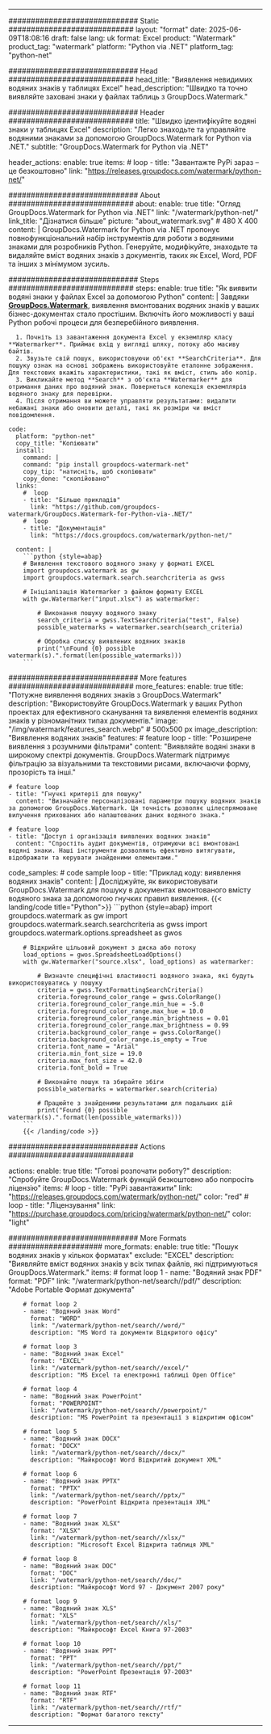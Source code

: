 
---
############################# Static ############################
layout: "format"
date:  2025-06-09T18:08:16
draft: false
lang: uk
format: Excel
product: "Watermark"
product_tag: "watermark"
platform: "Python via .NET"
platform_tag: "python-net"

############################# Head ############################
head_title: "Виявлення невидимих водяних знаків у таблицях Excel"
head_description: "Швидко та точно виявляйте заховані знаки у файлах таблиць з GroupDocs.Watermark."

############################# Header ############################
title: "Швидко ідентифікуйте водяні знаки у таблицях Excel" 
description: "Легко знаходьте та управляйте водяними знаками за допомогою GroupDocs.Watermark for Python via .NET."
subtitle: "GroupDocs.Watermark for Python via .NET" 

header_actions:
  enable: true
  items:
    #  loop
    - title: "Завантажте PyPi зараз – це безкоштовно"
      link: "https://releases.groupdocs.com/watermark/python-net/"
      
############################# About ############################
about:
    enable: true
    title: "Огляд GroupDocs.Watermark for Python via .NET"
    link: "/watermark/python-net/"
    link_title: "Дізнатися більше"
    picture: "about_watermark.svg" # 480 X 400
    content: |
       GroupDocs.Watermark for Python via .NET пропонує повнофункціональний набір інструментів для роботи з водяними знаками для розробників Python. Генеруйте, модифікуйте, знаходьте та видаляйте вміст водяних знаків з документів, таких як Excel, Word, PDF та інших з мінімумом зусиль.

############################# Steps ############################
steps:
    enable: true
    title: "Як виявити водяні знаки у файлах Excel за допомогою Python"
    content: |
      Завдяки **[GroupDocs.Watermark](https://products.groupdocs.com/watermark/python-net/)**, виявлення вмонтованих водяних знаків у ваших бізнес-документах стало простішим. Включіть його можливості у ваші Python робочі процеси для безперебійного виявлення.
      
      1. Почніть із завантаження документа Excel у екземпляр класу **Watermarker**. Приймає вхід у вигляді шляху, потоку або масиву байтів.
      2. Звузьте свій пошук, використовуючи об'єкт **SearchCriteria**. Для пошуку ознак на основі зображень використовуйте еталонне зображення. Для текстових вкажіть характеристики, такі як вміст, стиль або колір.
      3. Викликайте метод **Search** з об'єкта **Watermarker** для отримання даних про водяний знак. Повернеться колекція екземплярів водяного знаку для перевірки.
      4. Після отримання ви можете управляти результатами: видалити небажані знаки або оновити деталі, такі як розміри чи вміст повідомлення.
   
    code:
      platform: "python-net"
      copy_title: "Копіювати"
      install:
        command: |
        command: "pip install groupdocs-watermark-net"
        copy_tip: "натисніть, щоб скопіювати"
        copy_done: "скопійовано"
      links:
        #  loop
        - title: "Більше прикладів"
          link: "https://github.com/groupdocs-watermark/GroupDocs.Watermark-for-Python-via-.NET/"
        #  loop
        - title: "Документація"
          link: "https://docs.groupdocs.com/watermark/python-net/"
          
      content: |
        ```python {style=abap}
        # Виявлення текстового водяного знаку у форматі EXCEL
        import groupdocs.watermark as gw
        import groupdocs.watermark.search.searchcriteria as gwss

        # Ініціалізація Watermarker з файлом формату EXCEL
        with gw.Watermarker("input.xlsx") as watermarker:

            # Виконання пошуку водяного знаку
            search_criteria = gwss.TextSearchCriteria("test", False)
            possible_watermarks = watermarker.search(search_criteria)

            # Обробка списку виявлених водяних знаків
            print("\nFound {0} possible watermark(s).".format(len(possible_watermarks)))
        ```            

############################# More features ############################
more_features:
  enable: true
  title: "Потужне виявлення водяних знаків з GroupDocs.Watermark"
  description: "Використовуйте GroupDocs.Watermark у ваших Python проектах для ефективного сканування та виявлення елементів водяних знаків у різноманітних типах документів."
  image: "/img/watermark/features_search.webp" # 500x500 px
  image_description: "Виявлення водяних знаків"
  features:
    # feature loop
    - title: "Розширене виявлення з розумними фільтрами"
      content: "Виявляйте водяні знаки в широкому спектрі документів. GroupDocs.Watermark підтримує фільтрацію за візуальними та текстовими рисами, включаючи форму, прозорість та інші."

    # feature loop
    - title: "Гнучкі критерії для пошуку"
      content: "Визначайте персоналізовані параметри пошуку водяних знаків за допомогою GroupDocs.Watermark. Ця точність дозволяє цілеспрямоване вилучення прихованих або налаштованих даних водяного знака."

    # feature loop
    - title: "Доступ і організація виявлених водяних знаків"
      content: "Спростіть аудит документів, отримуючи всі вмонтовані водяні знаки. Наші інструменти дозволяють ефективно витягувати, відображати та керувати знайденими елементами."
      
  code_samples:
    # code sample loop
    - title: "Приклад коду: виявлення водяних знаків"
      content: |
        Досліджуйте, як використовувати GroupDocs.Watermark для пошуку в документах вмонтованого вмісту водяного знака за допомогою гнучких правил виявлення.
        {{< landing/code title="Python">}}
        ```python {style=abap}
        import groupdocs.watermark as gw
        import groupdocs.watermark.search.searchcriteria as gwss
        import groupdocs.watermark.options.spreadsheet as gwos

        # Відкрийте цільовий документ з диска або потоку
        load_options = gwos.SpreadsheetLoadOptions()
        with gw.Watermarker("source.xlsx", load_options) as watermarker:

            # Визначте специфічні властивості водяного знака, які будуть використовуватись у пошуку
            criteria = gwss.TextFormattingSearchCriteria()
            criteria.foreground_color_range = gwss.ColorRange()
            criteria.foreground_color_range.min_hue = -5.0
            criteria.foreground_color_range.max_hue = 10.0
            criteria.foreground_color_range.min_brightness = 0.01
            criteria.foreground_color_range.max_brightness = 0.99
            criteria.background_color_range = gwss.ColorRange()
            criteria.background_color_range.is_empty = True
            criteria.font_name = "Arial"
            criteria.min_font_size = 19.0
            criteria.max_font_size = 42.0
            criteria.font_bold = True

            # Виконайте пошук та збирайте збіги
            possible_watermarks = watermarker.search(criteria)

            # Працюйте з знайденими результатами для подальших дій
            print("Found {0} possible watermark(s).".format(len(possible_watermarks)))
        ```
        {{< /landing/code >}}


############################# Actions ############################

actions:
  enable: true
  title: "Готові розпочати роботу?"
  description: "Спробуйте GroupDocs.Watermark функцій безкоштовно або попросіть ліцензію"
  items:
    #  loop
    - title: "PyPi завантажити"
      link: "https://releases.groupdocs.com/watermark/python-net/"
      color: "red"
        #  loop
    - title: "Ліцензування"
      link: "https://purchase.groupdocs.com/pricing/watermark/python-net/"
      color: "light"


############################# More Formats #####################
more_formats:
    enable: true
    title: "Пошук водяних знаків у кількох форматах"
    exclude: "EXCEL"
    description: "Виявляйте вміст водяних знаків у всіх типах файлів, які підтримуються GroupDocs.Watermark."
    items: 
        # format loop 1
        - name: "Водяний знак PDF"
          format: "PDF"
          link: "/watermark/python-net/search//pdf/"
          description: "Adobe Portable Формат документа"

        # format loop 2
        - name: "Водяний знак Word"
          format: "WORD"
          link: "/watermark/python-net/search//word/"
          description: "MS Word та документи Відкритого офісу"
          
        # format loop 3
        - name: "Водяний знак Excel"
          format: "EXCEL"
          link: "/watermark/python-net/search//excel/"
          description: "MS Excel та електронні таблиці Open Office"

        # format loop 4
        - name: "Водяний знак PowerPoint"
          format: "POWERPOINT"
          link: "/watermark/python-net/search//powerpoint/"
          description: "MS PowerPoint та презентації з відкритим офісом"

        # format loop 5
        - name: "Водяний знак DOCX"
          format: "DOCX"
          link: "/watermark/python-net/search//docx/"
          description: "Майкрософт Word Відкритий документ XML"
          
        # format loop 6
        - name: "Водяний знак PPTX"
          format: "PPTX"
          link: "/watermark/python-net/search//pptx/"
          description: "PowerPoint Відкрита презентація XML"
          
        # format loop 7
        - name: "Водяний знак XLSX"
          format: "XLSX"
          link: "/watermark/python-net/search//xlsx/"
          description: "Microsoft Excel Відкрита таблиця XML"

        # format loop 8
        - name: "Водяний знак DOC"
          format: "DOC"
          link: "/watermark/python-net/search//doc/"
          description: "Майкрософт Word 97 - Документ 2007 року"

        # format loop 9
        - name: "Водяний знак XLS"
          format: "XLS"
          link: "/watermark/python-net/search//xls/"
          description: "Майкрософт Excel Книга 97-2003"

        # format loop 10
        - name: "Водяний знак PPT"
          format: "PPT"
          link: "/watermark/python-net/search//ppt/"
          description: "PowerPoint Презентація 97-2003"

        # format loop 11
        - name: "Водяний знак RTF"
          format: "RTF"
          link: "/watermark/python-net/search//rtf/"
          description: "Формат багатого тексту"

---